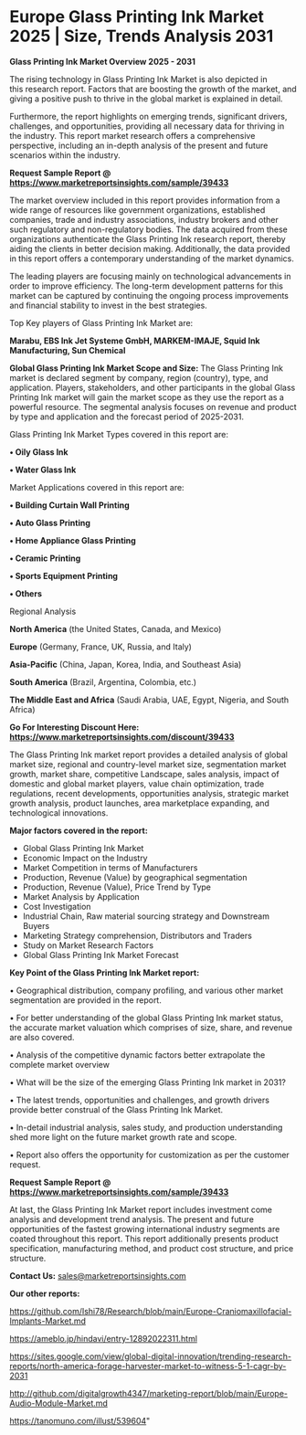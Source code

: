 # Europe Glass Printing Ink Market 2025 | Size, Trends Analysis 2031

<Strong> Glass Printing Ink Market Overview 2025 - 2031</strong>

The rising technology in Glass Printing Ink Market is also depicted in this research report. Factors that are boosting the growth of the market, and giving a positive push to thrive in the global market is explained in detail.

Furthermore, the report highlights on emerging trends, significant drivers, challenges, and opportunities, providing all necessary data for thriving in the industry. This report market research offers a comprehensive perspective, including an in-depth analysis of the present and future scenarios within the industry.

<strong>Request Sample Report @ <a href=https://www.marketreportsinsights.com/sample/39433>https://www.marketreportsinsights.com/sample/39433</a></strong>

The market overview included in this report provides information from a wide range of resources like government organizations, established companies, trade and industry associations, industry brokers and other such regulatory and non-regulatory bodies. The data acquired from these organizations authenticate the Glass Printing Ink research report, thereby aiding the clients in better decision making. Additionally, the data provided in this report offers a contemporary understanding of the market dynamics.

The leading players are focusing mainly on technological advancements in order to improve efficiency. The long-term development patterns for this market can be captured by continuing the ongoing process improvements and financial stability to invest in the best strategies.

Top Key players of Glass Printing Ink Market are:

<strong>Marabu, EBS Ink Jet Systeme GmbH, MARKEM-IMAJE, Squid Ink Manufacturing, Sun Chemical</strong>

<strong><b>Global Glass Printing Ink Market Scope and Size:</b></strong>
The Glass Printing Ink market is declared segment by company, region (country), type, and application. Players, stakeholders, and other participants in the global Glass Printing Ink market will gain the market scope as they use the report as a powerful resource. The segmental analysis focuses on revenue and product by type and application and the forecast period of 2025-2031.

Glass Printing Ink Market Types covered in this report are:

<strong>•  Oily Glass Ink

•  Water Glass Ink</strong>

Market Applications covered in this report are:

<strong>•  Building Curtain Wall Printing

•  Auto Glass Printing

•  Home Appliance Glass Printing

•  Ceramic Printing

•  Sports Equipment Printing

•  Others</strong> 

Regional Analysis

<strong>North America</strong> (the United States, Canada, and Mexico)

<strong>Europe</strong> (Germany, France, UK, Russia, and Italy)

<strong>Asia-Pacific</strong> (China, Japan, Korea, India, and Southeast Asia)

<strong>South America</strong> (Brazil, Argentina, Colombia, etc.)

<strong>The Middle East and Africa</strong> (Saudi Arabia, UAE, Egypt, Nigeria, and South Africa)

<strong>Go For Interesting Discount Here: <a href=https://www.marketreportsinsights.com/discount/39433>https://www.marketreportsinsights.com/discount/39433</a></strong>

The Glass Printing Ink market report provides a detailed analysis of global market size, regional and country-level market size, segmentation market growth, market share, competitive Landscape, sales analysis, impact of domestic and global market players, value chain optimization, trade regulations, recent developments, opportunities analysis, strategic market growth analysis, product launches, area marketplace expanding, and technological innovations.

<strong><b>Major factors covered in the report:</b></strong>
<ul>
  <li>Global Glass Printing Ink Market </li>
  <li>Economic Impact on the Industry</li>
  <li>Market Competition in terms of Manufacturers</li>
  <li>Production, Revenue (Value) by geographical segmentation</li>
  <li>Production, Revenue (Value), Price Trend by Type</li>
  <li>Market Analysis by Application</li>
  <li>Cost Investigation</li>
  <li>Industrial Chain, Raw material sourcing strategy and Downstream Buyers</li>
  <li>Marketing Strategy comprehension, Distributors and Traders</li>
  <li>Study on Market Research Factors</li>
  <li>Global Glass Printing Ink Market Forecast</li>
</ul>

<strong><b>Key Point of the Glass Printing Ink Market report:</b></strong>

• Geographical distribution, company profiling, and various other market segmentation are provided in the report.

• For better understanding of the global Glass Printing Ink market status, the accurate market valuation which comprises of size, share, and revenue are also covered.

• Analysis of the competitive dynamic factors better extrapolate the complete market overview

• What will be the size of the emerging Glass Printing Ink market in 2031?

• The latest trends, opportunities and challenges, and growth drivers provide better construal of the Glass Printing Ink Market.

• In-detail industrial analysis, sales study, and production understanding shed more light on the future market growth rate and scope.

• Report also offers the opportunity for customization as per the customer request.

<strong>Request Sample Report @ <a href=https://www.marketreportsinsights.com/sample/39433>https://www.marketreportsinsights.com/sample/39433</a></strong>

At last, the Glass Printing Ink Market report includes investment come analysis and development trend analysis. The present and future opportunities of the fastest growing international industry segments are coated throughout this report. This report additionally presents product specification, manufacturing method, and product cost structure, and price structure.

<strong>Contact Us:</strong>
sales@marketreportsinsights.com

<strong>Our other reports:</strong>

<a href=https://github.com/Ishi78/Research/blob/main/Europe-Craniomaxillofacial-Implants-Market.md>https://github.com/Ishi78/Research/blob/main/Europe-Craniomaxillofacial-Implants-Market.md</a>

<a href=https://ameblo.jp/hindavi/entry-12892022311.html>https://ameblo.jp/hindavi/entry-12892022311.html</a>

<a href=https://sites.google.com/view/global-digital-innovation/trending-research-reports/north-america-forage-harvester-market-to-witness-5-1-cagr-by-2031>https://sites.google.com/view/global-digital-innovation/trending-research-reports/north-america-forage-harvester-market-to-witness-5-1-cagr-by-2031</a>

<a href=http://github.com/digitalgrowth4347/marketing-report/blob/main/Europe-Audio-Module-Market.md>http://github.com/digitalgrowth4347/marketing-report/blob/main/Europe-Audio-Module-Market.md</a>

<a href=https://tanomuno.com/illust/539604>https://tanomuno.com/illust/539604</a>"
